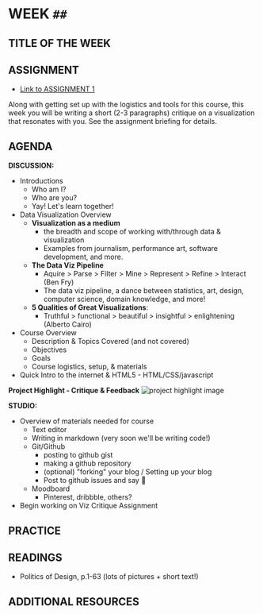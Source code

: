 # WEEK `##`
## TITLE OF THE WEEK

## ASSIGNMENT

* [Link to ASSIGNMENT 1](ASSIGNMENT01.md)

Along with getting set up with the logistics and tools for this course, this week you will be writing a short (2-3 paragraphs) critique on a visualization that resonates with you. See the assignment briefing for details.

## AGENDA

**DISCUSSION:**

* Introductions
  - Who am I?
  - Who are you?
  - Yay! Let's learn together!
* Data Visualization Overview
  - **Visualization as a medium**
    + the breadth and scope of working with/through data & visualization
    + Examples from journalism, performance art, software development, and more.
  - **The Data Viz Pipeline**
    + Aquire > Parse > Filter > Mine > Represent > Refine > Interact (Ben Fry)
    + The data viz pipeline, a dance between statistics, art, design, computer science, domain knowledge, and more!
  - **5 Qualities of Great Visualizations**:
    + Truthful > functional > beautiful > insightful > enlightening (Alberto Cairo)
* Course Overview
  - Description & Topics Covered (and not covered)
  - Objectives
  - Goals
  - Course logistics, setup, & materials
* Quick Intro to the internet & HTML5 - HTML/CSS/javascript

**Project Highlight - Critique & Feedback**
![project highlight image]()

**STUDIO:**
* Overview of materials needed for course
  - Text editor
  - Writing in markdown (very soon we'll be writing code!)
  - Git/Github
    + posting to github gist
    + making a github repository
    + (optional) "forking" your blog / Setting up your blog
    + Post to github issues and say 👋
  - Moodboard
    + Pinterest, dribbble, others?
* Begin working on Viz Critique Assignment


## PRACTICE



## READINGS
* Politics of Design, p.1-63 (lots of pictures + short text!)


## ADDITIONAL RESOURCES
